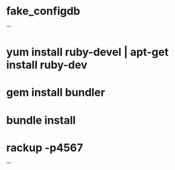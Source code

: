 # fake_configdb

'''
# yum install ruby-devel | apt-get install ruby-dev
# gem install bundler
# bundle install
# rackup -p4567
'''
